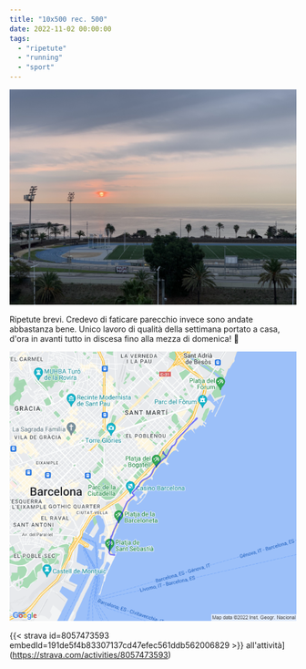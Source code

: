 ```yaml
---
title: "10x500 rec. 500"
date: 2022-11-02 00:00:00
tags: 
  - "ripetute"
  - "running"
  - "sport"
---
```


![](images/IMG_0600.jpg)

Ripetute brevi. Credevo di faticare parecchio invece sono andate abbastanza bene. Unico lavoro di qualità della settimana portato a casa, d'ora in avanti tutto in discesa fino alla mezza di domenica! 🤩

![](images/20221102-activity-map.png)

{{< strava id=8057473593 embedId=191de5f4b83307137cd47efec561ddb562006829 >}} all'attività](https://strava.com/activities/8057473593)
